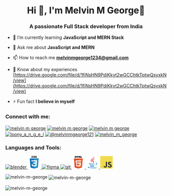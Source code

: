 
<h1 align="center">Hi 👋, I'm Melvin M George🙂</h1>
<h3 align="center">A passionate Full Stack developer from India</h3>


- 🌱 I’m currently learning **JavaScript and MERN Stack**

- 💬 Ask me about **JavaScript and MERN**

- 📫 How to reach me **melvinmgeorge1234@gmail.com**

- 📄 Know about my experiences [https://drive.google.com/file/d/1fiNsHN9PdiKkyt2wGCChtkTptwQsyxkN/view](https://drive.google.com/file/d/1fiNsHN9PdiKkyt2wGCChtkTptwQsyxkN/view)

- ⚡ Fun fact **I believe in myself**

<h3 align="left">Connect with me:</h3>
<p align="left">
<a href="https://linkedin.com/in/melvin m george" target="blank"><img align="center" src="https://raw.githubusercontent.com/rahuldkjain/github-profile-readme-generator/master/src/images/icons/Social/linked-in-alt.svg" alt="melvin m george" height="30" width="40" /></a>
<a href="https://stackoverflow.com/users/melvin m george" target="blank"><img align="center" src="https://raw.githubusercontent.com/rahuldkjain/github-profile-readme-generator/master/src/images/icons/Social/stack-overflow.svg" alt="melvin m george" height="30" width="40" /></a>
<a href="https://fb.com/melvin m george" target="blank"><img align="center" src="https://raw.githubusercontent.com/rahuldkjain/github-profile-readme-generator/master/src/images/icons/Social/facebook.svg" alt="melvin m george" height="30" width="40" /></a>
<a href="https://instagram.com/loony_a_n_g_e_l" target="blank"><img align="center" src="https://raw.githubusercontent.com/rahuldkjain/github-profile-readme-generator/master/src/images/icons/Social/instagram.svg" alt="loony_a_n_g_e_l" height="30" width="40" /></a>
<a href="https://www.hackerrank.com/@melvinmgeorge121" target="blank"><img align="center" src="https://raw.githubusercontent.com/rahuldkjain/github-profile-readme-generator/master/src/images/icons/Social/hackerrank.svg" alt="@melvinmgeorge121" height="30" width="40" /></a>
<a href="https://www.leetcode.com/melvin_m_george" target="blank"><img align="center" src="https://raw.githubusercontent.com/rahuldkjain/github-profile-readme-generator/master/src/images/icons/Social/leet-code.svg" alt="melvin_m_george" height="30" width="40" /></a>
</p>

<h3 align="left">Languages and Tools:</h3>
<p align="left"> <a href="https://www.blender.org/" target="_blank" rel="noreferrer"> <img src="https://download.blender.org/branding/community/blender_community_badge_white.svg" alt="blender" width="40" height="40"/> </a> <a href="https://www.w3schools.com/css/" target="_blank" rel="noreferrer"> <img src="https://raw.githubusercontent.com/devicons/devicon/master/icons/css3/css3-original-wordmark.svg" alt="css3" width="40" height="40"/> </a> <a href="https://www.figma.com/" target="_blank" rel="noreferrer"> <img src="https://www.vectorlogo.zone/logos/figma/figma-icon.svg" alt="figma" width="40" height="40"/> </a> <a href="https://git-scm.com/" target="_blank" rel="noreferrer"> <img src="https://www.vectorlogo.zone/logos/git-scm/git-scm-icon.svg" alt="git" width="40" height="40"/> </a> <a href="https://www.w3.org/html/" target="_blank" rel="noreferrer"> <img src="https://raw.githubusercontent.com/devicons/devicon/master/icons/html5/html5-original-wordmark.svg" alt="html5" width="40" height="40"/> </a> <a href="https://www.java.com" target="_blank" rel="noreferrer"> <img src="https://raw.githubusercontent.com/devicons/devicon/master/icons/java/java-original.svg" alt="java" width="40" height="40"/> </a> <a href="https://developer.mozilla.org/en-US/docs/Web/JavaScript" target="_blank" rel="noreferrer"> <img src="https://raw.githubusercontent.com/devicons/devicon/master/icons/javascript/javascript-original.svg" alt="javascript" width="40" height="40"/> </a> </p>

<p><img align="left" src="https://github-readme-stats.vercel.app/api/top-langs?username=melvin-m-george&show_icons=true&locale=en&layout=compact" alt="melvin-m-george" /></p>

<p>&nbsp;<img align="center" src="https://github-readme-stats.vercel.app/api?username=melvin-m-george&show_icons=true&locale=en" alt="melvin-m-george" /></p>

<p><img align="center" src="https://github-readme-streak-stats.herokuapp.com/?user=melvin-m-george&" alt="melvin-m-george" /></p>
